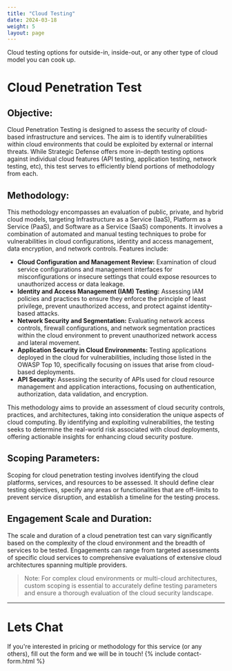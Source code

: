 ```yaml
---
title: "Cloud Testing"
date: 2024-03-18
weight: 5
layout: page
---
```


Cloud testing options for outside-in, inside-out, or any other type of cloud model you can cook up.
<!--more-->

# Cloud Penetration Test
## Objective:

Cloud Penetration Testing is designed to assess the security of cloud-based infrastructure and services. The aim is to identify vulnerabilities within cloud environments that could be exploited by external or internal threats. While Strategic Defense offers more in-depth testing options against individual cloud features (API testing, application testing, network testing, etc), this test serves to efficiently blend portions of methodology from each. 

## Methodology:
This methodology encompasses an evaluation of public, private, and hybrid cloud models, targeting Infrastructure as a Service (IaaS), Platform as a Service (PaaS), and Software as a Service (SaaS) components. It involves a combination of automated and manual testing techniques to probe for vulnerabilities in cloud configurations, identity and access management, data encryption, and network controls. Features include:
 
- **Cloud Configuration and Management Review:** Examination of cloud service configurations and management interfaces for misconfigurations or insecure settings that could expose resources to unauthorized access or data leakage.
- **Identity and Access Management (IAM) Testing:** Assessing IAM policies and practices to ensure they enforce the principle of least privilege, prevent unauthorized access, and protect against identity-based attacks.
- **Network Security and Segmentation:** Evaluating network access controls, firewall configurations, and network segmentation practices within the cloud environment to prevent unauthorized network access and lateral movement.
- **Application Security in Cloud Environments:** Testing applications deployed in the cloud for vulnerabilities, including those listed in the OWASP Top 10, specifically focusing on issues that arise from cloud-based deployments.
- **API Security:** Assessing the security of APIs used for cloud resource management and application interactions, focusing on authentication, authorization, data validation, and encryption.
 
This methodology aims to provide an assessment of cloud security controls, practices, and architectures, taking into consideration the unique aspects of cloud computing. By identifying and exploiting vulnerabilities, the testing seeks to determine the real-world risk associated with cloud deployments, offering actionable insights for enhancing cloud security posture.

## Scoping Parameters:
Scoping for cloud penetration testing involves identifying the cloud platforms, services, and resources to be assessed. It should define clear testing objectives, specify any areas or functionalities that are off-limits to prevent service disruption, and establish a timeline for the testing process.

## Engagement Scale and Duration:
The scale and duration of a cloud penetration test can vary significantly based on the complexity of the cloud environment and the breadth of services to be tested. Engagements can range from targeted assessments of specific cloud services to comprehensive evaluations of extensive cloud architectures spanning multiple providers.

> Note: For complex cloud environments or multi-cloud architectures, custom scoping is essential to accurately define testing parameters and ensure a thorough evaluation of the cloud security landscape.

---
# Lets Chat
If you're interested in pricing or methodology for this service (or any others), fill out the form and we will be in touch!
{% include contact-form.html %}
